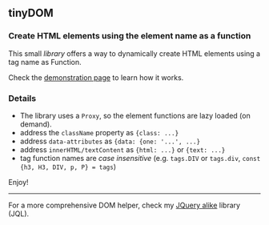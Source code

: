 ## tinyDOM

### Create HTML elements using the element name as a function

This small *library* offers a way to dynamically create HTML elements
using a tag name as Function.

Check the [demonstration page](https://kooiinc.github.io/tinyDOM/Demo) to learn how it works.

### Details
- The library uses a `Proxy`, so the element functions are lazy loaded (on demand).
- address the `className` property as `{class: ...}`
- address `data-attributes` as `{data: {one: '...', ...}`
- address `innerHTML/textContent` as `{html: ...}` or `{text: ...}`
- tag function names are *case insensitive*
  (e.g. `tags.DIV` or `tags.div`, `const {h3, H3, DIV, p, P} = tags`)

Enjoy!

---
For a more comprehensive DOM helper, check my [JQuery alike](https://github.com/KooiInc/JQL) 
library (JQL).